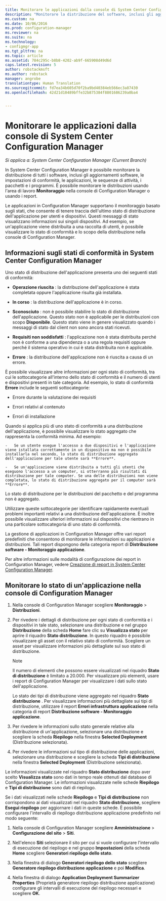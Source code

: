 ```yaml
---
title: Monitorare le applicazioni dalla console di System Center Configuration Manager | Microsoft Docs
description: "Monitorare la distribuzione del software, inclusi gli aggiornamenti, le impostazioni di conformità e le applicazioni usando l&quot;area di lavoro Monitoraggio in Configuration Manager."
ms.custom: na
ms.date: 10/06/2016
ms.prod: configuration-manager
ms.reviewer: na
ms.suite: na
ms.technology:
- configmgr-app
ms.tgt_pltfrm: na
ms.topic: article
ms.assetid: 784c295c-b8b8-4202-ab9f-665908d49d6d
caps.latest.revision: 5
author: robstackmsft
ms.author: robstack
manager: angrobe
translationtype: Human Translation
ms.sourcegitcommit: fd7ea34b605d70f2ba9bd40384eb566ec3a87430
ms.openlocfilehash: 42d21d10489bffe32b875384f8801686239a0ba4


---
```

# <a name="monitor-applications-from-the-system-center-configuration-manager-console"></a>Monitorare le applicazioni dalla console di System Center Configuration Manager

*Si applica a: System Center Configuration Manager (Current Branch)*


In System Center Configuration Manager è possibile monitorare la distribuzione di tutti i software, inclusi gli aggiornamenti software, le impostazioni di conformità, le applicazioni, le sequenze di attività, i pacchetti e i programmi. È possibile monitorare le distribuzioni usando l'area di lavoro **Monitoraggio** nella console di Configuration Manager o usando i report.  

 Le applicazioni in Configuration Manager supportano il monitoraggio basato sugli stati, che consente di tenere traccia dell'ultimo stato di distribuzione dell'applicazione per utenti e dispositivi. Questi messaggi di stato visualizzano informazioni sui singoli dispositivi. Ad esempio, se un'applicazione viene distribuita a una raccolta di utenti, è possibile visualizzare lo stato di conformità e lo scopo della distribuzione nella console di Configuration Manager.  

## <a name="learn-about-compliance-states-in-system-center-configuration-manager"></a>Informazioni sugli stati di conformità in System Center Configuration Manager
 Uno stato di distribuzione dell'applicazione presenta uno dei seguenti stati di conformità:  

-   **Operazione riuscita** : la distribuzione dell'applicazione è stata completata oppure l'applicazione risulta già installata.  

-   **In corso** : la distribuzione dell'applicazione è in corso.  

-   **Sconosciuto** : non è possibile stabilire lo stato di distribuzione dell'applicazione. Questo stato non è applicabile per le distribuzioni con scopo **Disponibile**. Questo stato viene in genere visualizzato quando i messaggi di stato dal client non sono ancora stati ricevuti.  

-   **Requisiti non soddisfatti** : l'applicazione non è stata distribuita perché non è conforme a una dipendenza o a una regola requisiti oppure perché il sistema operativo in cui è stata distribuita non è applicabile.  

-   **Errore** : la distribuzione dell'applicazione non è riuscita a causa di un errore.  

È possibile visualizzare altre informazioni per ogni stato di conformità, tra cui le sottocategorie all'interno dello stato di conformità e il numero di utenti e dispositivi presenti in tale categoria. Ad esempio, lo stato di conformità **Errore** include le seguenti sottocategorie:  

-   Errore durante la valutazione dei requisiti  

-   Errori relativi al contenuto  

-   Errori di installazione  

 Quando si applica più di uno stato di conformità a una distribuzione dell'applicazione, è possibile visualizzare lo stato aggregato che rappresenta la conformità minima. Ad esempio:  

    -   Se un utente esegue l'accesso a due dispositivi e l'applicazione viene istallata correttamente in un dispositivo ma non è possibile installarla nel secondo, lo stato di distribuzione aggregato dell'applicazione per tale utente sarà **Errore**.  

    -   Se un'applicazione viene distribuita a tutti gli utenti che eseguono l'accesso a un computer, si otterranno più risultati di distribuzione per tale computer. Se una delle distribuzioni non viene completata, lo stato di distribuzione aggregato per il computer sarà **Errore**.  

Lo stato di distribuzione per le distribuzioni del pacchetto e del programma non è aggregato.  

 Utilizzare queste sottocategorie per identificare rapidamente eventuali problemi importanti relativi a una distribuzione dell'applicazione. È inoltre possibile visualizzare ulteriori informazioni sui dispositivi che rientrano in una particolare sottocategoria di uno stato di conformità.  

 La gestione di applicazioni in Configuration Manager offre vari report predefiniti che consentono di monitorare le informazioni su applicazioni e distribuzioni. Tali report dispongono della categoria report di **Distribuzione software - Monitoraggio applicazione**.  

 Per altre informazioni sulle modalità di configurazione dei report in Configuration Manager, vedere [Creazione di report in System Center Configuration Manager](../../core/servers/manage/reporting.md).  

## <a name="monitor-the-state-of-an-application-in-the-configuration-manager-console"></a>Monitorare lo stato di un'applicazione nella console di Configuration Manager  

1.  Nella console di Configuration Manager scegliere **Monitoraggio** > **Distribuzioni**.  

3.  Per rivedere i dettagli di distribuzione per ogni stato di conformità e i dispositivi in tale stato, selezionare una distribuzione e nel gruppo **Distribuzione** della scheda **Home** fare clic su **Visualizza stato** per aprire il riquadro **Stato distribuzione**. In questo riquadro è possibile visualizzare gli asset con il relativo stato di conformità. Scegliere un asset per visualizzare informazioni più dettagliate sul suo stato di distribuzione.  

    > [!NOTE]  
    >  Il numero di elementi che possono essere visualizzati nel riquadro **Stato di distribuzione** è limitato a 20.000. Per visualizzare più elementi, usare i report di Configuration Manager per visualizzare i dati sullo stato dell'applicazione.  
    >   
    >  Lo stato dei tipi di distribuzione viene aggregato nel riquadro **Stato distribuzione** . Per visualizzare informazioni più dettagliate sui tipi di distribuzione, utilizzare il report **Errori infrastruttura applicazione** nella categoria di report **Distribuzione software - Monitoraggio applicazione**.  

4.  Per rivedere le informazioni sullo stato generale relative alla distribuzione di un'applicazione, selezionare una distribuzione e scegliere la scheda **Riepilogo** nella finestra **Selected Deployment** (Distribuzione selezionata).  

5.  Per rivedere le informazioni sul tipo di distribuzione delle applicazioni, selezionare una distribuzione e scegliere la scheda **Tipi di distribuzione** nella finestra **Selected Deployment** (Distribuzione selezionata).  

Le informazioni visualizzate nel riquadro **Stato distribuzione** dopo aver scelto **Visualizza stato** sono dati in tempo reale ottenuti dal database di Configuration Manager. Le informazioni visualizzate nelle schede **Riepilogo** e **Tipi di distribuzione** sono dati di riepilogo.

Se i dati visualizzati nelle schede **Riepilogo** e **Tipi di distribuzione** non corrispondono ai dati visualizzati nel riquadro **Stato distribuzione**, scegliere **Esegui riepilogo** per aggiornare i dati in queste schede. È possibile configurare l'intervallo di riepilogo distribuzione applicazione predefinito nel modo seguente:  

1. Nella console di Configuration Manager scegliere **Amministrazione** > **Configurazione del sito** > **Siti**.

2. Nell'elenco **Siti** selezionare il sito per cui si vuole configurare l'intervallo di esecuzione del riepilogo e nel gruppo **Impostazioni** della scheda **Home** scegliere **Generatori riepilogo dello stato**.

3. Nella finestra di dialogo **Generatori riepilogo dello stato** scegliere **Generatore riepilogo distribuzione applicazione** e poi **Modifica**.  

4. Nella finestra di dialogo **Application Deployment Summarizer Properties** (Proprietà generatore riepilogo distribuzione applicazione) configurare gli intervalli di esecuzione del riepilogo necessari e scegliere **OK**.  



<!--HONumber=Dec16_HO3-->


